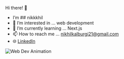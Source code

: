 Hi there! 👋
- I’m ## nikkkhil
- 👀 I’m interested in ... web development
- 🌱 I’m currently learning ... Next.js
- 📫 How to reach me ... nikhilkalburgi21@gmail.com
- 🌐 [LinkedIn](https://linkedin.com/in/nikhil-kalburgi)

![Web Dev Animation](https://media.giphy.com/media/26tn33aiTi1jkl6H6/giphy.gif)
